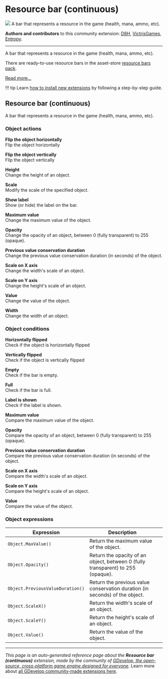 # Resource bar (continuous)

<img src="https://asset-resources.gdevelop.io/public-resources/Icons/Glyphster Pack/Master/SVG/Interface Elements/ea06363a57846caab544f536b78a952234b68d4941d41c1577852a1d61aefec3_Interface Elements_interface_ui_loading_progress_bar.svg" class="extension-icon"></img>
A bar that represents a resource in the game (health, mana, ammo, etc).

**Authors and contributors** to this community extension: [D8H](https://gd.games/D8H), [VictrisGames](https://gd.games/VictrisGames), [Entropy](https://gd.games/Entropy).

---

A bar that represents a resource in the game (health, mana, ammo, etc).

There are ready-to-use resource bars in the asset-store [resource bars pack](https://editor.gdevelop.io/?initial-dialog=asset-store&asset-pack=resource-bars-resource-bars).

[Read more...](https://wiki.gdevelop.io/gdevelop5/objects/resource-bar)

!!! tip
    Learn [how to install new extensions](/gdevelop5/extensions/search) by following a step-by-step guide.



## Resource bar (continuous) 

A bar that represents a resource in the game (health, mana, ammo, etc). 

### Object actions

**Flip the object horizontally**  
Flip the object horizontally

**Flip the object vertically**  
Flip the object vertically

**Height**  
Change the height of an object.

**Scale**  
Modify the scale of the specified object.

**Show label**  
Show (or hide) the label on the bar.

**Maximum value**  
Change the maximum value of the object.

**Opacity**  
Change the opacity of an object, between 0 (fully transparent) to 255 (opaque).

**Previous value conservation duration**  
Change the previous value conservation duration (in seconds) of the object.

**Scale on X axis**  
Change the width's scale of an object.

**Scale on Y axis**  
Change the height's scale of an object.

**Value**  
Change the value of the object.

**Width**  
Change the width of an object.

### Object conditions

**Horizontally flipped**  
Check if the object is horizontally flipped

**Vertically flipped**  
Check if the object is vertically flipped

**Empty**  
Check if the bar is empty.

**Full**  
Check if the bar is full.

**Label is shown**  
Check if the label is shown.

**Maximum value**  
Compare the maximum value of the object.

**Opacity**  
Compare the opacity of an object, between 0 (fully transparent) to 255 (opaque).

**Previous value conservation duration**  
Compare the previous value conservation duration (in seconds) of the object.

**Scale on X axis**  
Compare the width's scale of an object.

**Scale on Y axis**  
Compare the height's scale of an object.

**Value**  
Compare the value of the object.

### Object expressions

| Expression | Description |  |
|-----|-----|-----|
| `Object.MaxValue()` | Return the maximum value of the object. ||
| `Object.Opacity()` | Return the opacity of an object, between 0 (fully transparent) to 255 (opaque). ||
| `Object.PreviousValueDuration()` | Return the previous value conservation duration (in seconds) of the object. ||
| `Object.ScaleX()` | Return the width's scale of an object. ||
| `Object.ScaleY()` | Return the height's scale of an object. ||
| `Object.Value()` | Return the value of the object. ||

---

*This page is an auto-generated reference page about the **Resource bar (continuous)** extension, made by the community of [GDevelop, the open-source, cross-platform game engine designed for everyone](https://gdevelop.io/).* Learn more about [all GDevelop community-made extensions here](/gdevelop5/extensions).
